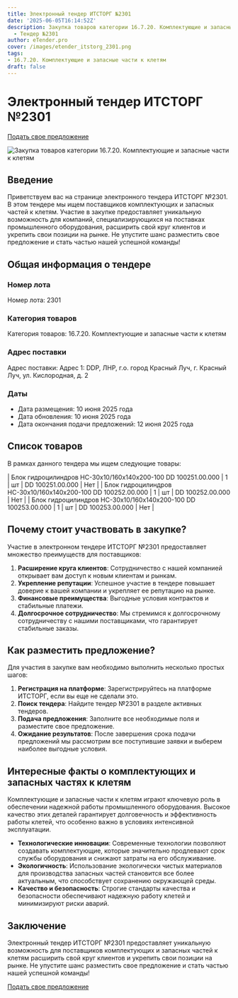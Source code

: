 ```yaml
---
title: Электронный тендер ИТСТОРГ №2301
date: '2025-06-05T16:14:52Z'
description: Закупка товаров категории 16.7.20. Комплектующие и запасные части к клетям
  - Тендер №2301
author: eTender.pro
cover: /images/etender_itstorg_2301.png
tags:
- 16.7.20. Комплектующие и запасные части к клетям
draft: false
---
```

# Электронный тендер ИТСТОРГ №2301

[Подать свое предложение](https://itstorg.ru/tender-2301?utm_source=etender)

![Закупка товаров категории 16.7.20. Комплектующие и запасные части к клетям](/images/etender_itstorg_2301.png)

## Введение

Приветствуем вас на странице электронного тендера ИТСТОРГ №2301. В этом тендере мы ищем поставщиков комплектующих и запасных частей к клетям. Участие в закупке предоставляет уникальную возможность для компаний, специализирующихся на поставках промышленного оборудования, расширить свой круг клиентов и укрепить свои позиции на рынке. Не упустите шанс разместить свое предложение и стать частью нашей успешной команды!

## Общая информация о тендере

### Номер лота

Номер лота: 2301

### Категория товаров

Категория товаров: 16.7.20. Комплектующие и запасные части к клетям

### Адрес поставки

Адрес поставки: Адрес 1: DDP, ЛНР, г.о. город Красный Луч, г. Красный Луч, ул. Кислородная, д. 2

### Даты

- Дата размещения: 10 июня 2025 года
- Дата обновления: 10 июня 2025 года
- Дата окончания подачи предложений: 12 июня 2025 года

## Список товаров

В рамках данного тендера мы ищем следующие товары:

| Блок гидроцилиндров НС-30х10/160х140х200-100   DD 100251.00.000 | 1 | шт | DD 100251.00.000 | Нет |
| Блок гидроцилиндров НС-30х10/160х140х200-100   DD 100252.00.000 | 1 | шт | DD 100252.00.000 | Нет |
| Блок гидроцилиндров НС-30х10/160х140х200-100   DD 100253.00.000 | 1 | шт | DD 100253.00.000 | Нет |

## Почему стоит участвовать в закупке?

Участие в электронном тендере ИТСТОРГ №2301 предоставляет множество преимуществ для поставщиков:

1. **Расширение круга клиентов**: Сотрудничество с нашей компанией открывает вам доступ к новым клиентам и рынкам.
2. **Укрепление репутации**: Успешное участие в тендере повышает доверие к вашей компании и укрепляет ее репутацию на рынке.
3. **Финансовые преимущества**: Выгодные условия контрактов и стабильные платежи.
4. **Долгосрочное сотрудничество**: Мы стремимся к долгосрочному сотрудничеству с нашими поставщиками, что гарантирует стабильные заказы.

## Как разместить предложение?

Для участия в закупке вам необходимо выполнить несколько простых шагов:

1. **Регистрация на платформе**: Зарегистрируйтесь на платформе ИТСТОРГ, если вы еще не сделали это.
2. **Поиск тендера**: Найдите тендер №2301 в разделе активных тендеров.
3. **Подача предложения**: Заполните все необходимые поля и разместите свое предложение.
4. **Ожидание результатов**: После завершения срока подачи предложений мы рассмотрим все поступившие заявки и выберем наиболее выгодные условия.

## Интересные факты о комплектующих и запасных частях к клетям

Комплектующие и запасные части к клетям играют ключевую роль в обеспечении надежной работы промышленного оборудования. Высокое качество этих деталей гарантирует долговечность и эффективность работы клетей, что особенно важно в условиях интенсивной эксплуатации.

- **Технологические инновации**: Современные технологии позволяют создавать комплектующие, которые значительно продлевают срок службы оборудования и снижают затраты на его обслуживание.
- **Экологичность**: Использование экологически чистых материалов для производства запасных частей становится все более актуальным, что способствует сохранению окружающей среды.
- **Качество и безопасность**: Строгие стандарты качества и безопасности обеспечивают надежную работу клетей и минимизируют риски аварий.

## Заключение

Электронный тендер ИТСТОРГ №2301 предоставляет уникальную возможность для поставщиков комплектующих и запасных частей к клетям расширить свой круг клиентов и укрепить свои позиции на рынке. Не упустите шанс разместить свое предложение и стать частью нашей успешной команды!

[Подать свое предложение](https://itstorg.ru/tender-2301?utm_source=etender)